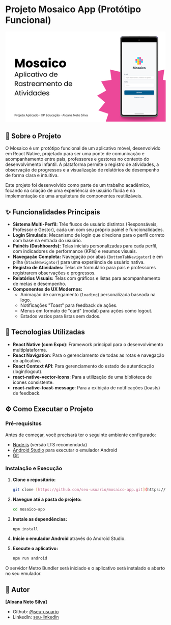 # Projeto Mosaico App (Protótipo Funcional)

![Capa do App Mosaico](https://github.com/Aloana/mosaico-app/blob/main/capa-mosaico.png) 

## 🧩 Sobre o Projeto

O Mosaico é um protótipo funcional de um aplicativo móvel, desenvolvido em React Native, projetado para ser uma ponte de comunicação e acompanhamento entre pais, professores e gestores no contexto do desenvolvimento infantil. A plataforma permite o registro de atividades, a observação de progressos e a visualização de relatórios de desempenho de forma clara e intuitiva.

Este projeto foi desenvolvido como parte de um trabalho acadêmico, focando na criação de uma experiência de usuário fluida e na implementação de uma arquitetura de componentes reutilizáveis.

## ✨ Funcionalidades Principais

- **Sistema Multi-Perfil:** Três fluxos de usuário distintos (Responsáveis, Professor e Gestor), cada um com seu próprio painel e funcionalidades.
- **Login Simulado:** Mecanismo de login que direciona para o perfil correto com base na entrada do usuário.
- **Painéis (Dashboards):** Telas iniciais personalizadas para cada perfil, com indicadores de performance (KPIs) e resumos visuais.
- **Navegação Completa:** Navegação por abas (`BottomTabNavigator`) e em pilha (`StackNavigator`) para uma experiência de usuário nativa.
- **Registro de Atividades:** Telas de formulário para pais e professores registrarem observações e progressos.
- **Relatórios Visuais:** Telas com gráficos e listas para acompanhamento de metas e desempenho.
- **Componentes de UX Modernos:**
    - Animação de carregamento (`loading`) personalizada baseada na logo.
    - Notificações "Toast" para feedback de ações.
    - Menus em formato de "card" (modal) para ações como logout.
    - Estados vazios para listas sem dados.

## 🚀 Tecnologias Utilizadas

- **React Native (com Expo)**: Framework principal para o desenvolvimento multiplataforma.
- **React Navigation**: Para o gerenciamento de todas as rotas e navegação do aplicativo.
- **React Context API**: Para gerenciamento do estado de autenticação (login/logout).
- **react-native-vector-icons**: Para a utilização de uma biblioteca de ícones consistente.
- **react-native-toast-message**: Para a exibição de notificações (toasts) de feedback.

## ⚙️ Como Executar o Projeto

### Pré-requisitos

Antes de começar, você precisará ter o seguinte ambiente configurado:
- [Node.js](https://nodejs.org/en/) (versão LTS recomendada)
- [Android Studio](https://developer.android.com/studio) para executar o emulador Android
- [Git](https://git-scm.com/)

### Instalação e Execução

1.  **Clone o repositório:**
    ```bash
    git clone [https://github.com/seu-usuario/mosaico-app.git](https://github.com/seu-usuario/mosaico-app.git)
    ```

2.  **Navegue até a pasta do projeto:**
    ```bash
    cd mosaico-app
    ```

3.  **Instale as dependências:**
    ```bash
    npm install
    ```

4.  **Inicie o emulador Android** através do Android Studio.

5.  **Execute o aplicativo:**
    ```bash
    npm run android
    ```

O servidor Metro Bundler será iniciado e o aplicativo será instalado e aberto no seu emulador.

## 👤 Autor

**[Aloana Neto Silva]**

- Github: [@seu-usuario](https://github.com/Aloana)
- LinkedIn: [seu-linkedin](https://www.linkedin.com/in/aloana-neto)